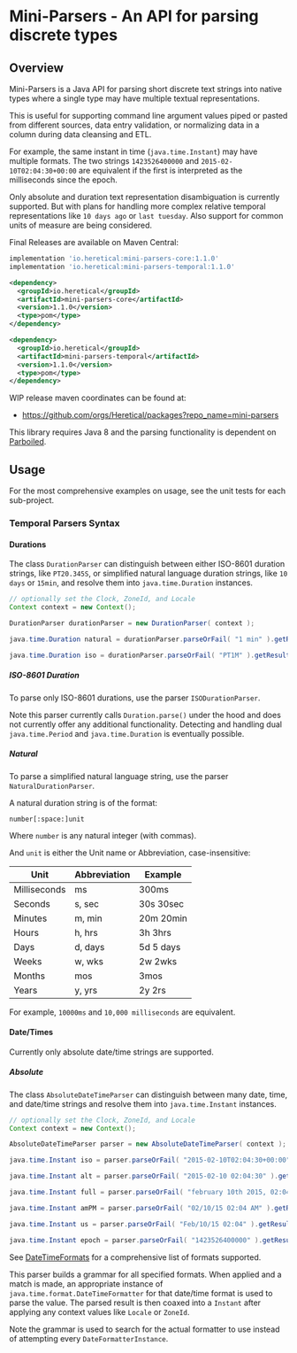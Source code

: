 # Mini-Parsers - An API for parsing discrete types

## Overview

Mini-Parsers is a Java API for parsing short discrete text strings into native types where a single type may have
multiple textual representations.

This is useful for supporting command line argument values piped or pasted from different sources, data entry
validation, or normalizing data in a column during data cleansing and ETL.

For example, the same instant in time (`java.time.Instant`) may have multiple formats. The two strings `1423526400000`
and `2015-02-10T02:04:30+00:00` are equivalent if the first is interpreted as the milliseconds since the epoch.

Only absolute and duration text representation disambiguation is currently supported. But with plans for handling more
complex relative temporal representations like `10 days ago` or `last tuesday`. Also support for common units of measure
are being considered.

Final Releases are available on Maven Central:

```gradle
implementation 'io.heretical:mini-parsers-core:1.1.0'
implementation 'io.heretical:mini-parsers-temporal:1.1.0'
```

```xml
<dependency>
  <groupId>io.heretical</groupId>
  <artifactId>mini-parsers-core</artifactId>
  <version>1.1.0</version>
  <type>pom</type>
</dependency>

<dependency>
  <groupId>io.heretical</groupId>
  <artifactId>mini-parsers-temporal</artifactId>
  <version>1.1.0</version>
  <type>pom</type>
</dependency>
```

WIP release maven coordinates can be found at:

* https://github.com/orgs/Heretical/packages?repo_name=mini-parsers

This library requires Java 8 and the parsing functionality is dependent on [Parboiled](https://github.com/sirthias/parboiled/wiki).

## Usage

For the most comprehensive examples on usage, see the unit tests for each sub-project.

### Temporal Parsers Syntax

#### Durations

The class `DurationParser` can distinguish between either ISO-8601 duration strings, like `PT20.345S`, or simplified
natural language duration strings, like `10 days` or `15min`, and resolve them into `java.time.Duration` instances.

```java
// optionally set the Clock, ZoneId, and Locale
Context context = new Context();

DurationParser durationParser = new DurationParser( context );

java.time.Duration natural = durationParser.parseOrFail( "1 min" ).getResult();

java.time.Duration iso = durationParser.parseOrFail( "PT1M" ).getResult();
```

##### ISO-8601 Duration

To parse only ISO-8601 durations, use the parser `ISODurationParser`.

Note this parser currently calls `Duration.parse()` under the hood and does not currently offer any additional
functionality. Detecting and handling dual `java.time.Period` and `java.time.Duration` is eventually possible.

##### Natural

To parse a simplified natural language string, use the parser `NaturalDurationParser`.

A natural duration string is of the format:

```text
number[:space:]unit
```

Where `number` is any natural integer (with commas).

And `unit` is either the Unit name or Abbreviation, case-insensitive:

| Unit | Abbreviation | Example
| -----| ------------ | -------
| Milliseconds | ms | 300ms
| Seconds | s, sec | 30s 30sec
| Minutes | m, min | 20m 20min
| Hours | h, hrs | 3h 3hrs
| Days | d, days | 5d 5 days
| Weeks | w, wks | 2w 2wks
| Months | mos | 3mos
| Years | y, yrs | 2y 2rs

For example, `10000ms` and `10,000 milliseconds` are equivalent.

#### Date/Times

Currently only absolute date/time strings are supported.

##### Absolute

The class `AbsoluteDateTimeParser` can distinguish between many date, time, and date/time strings and resolve them into
`java.time.Instant` instances.

```java
// optionally set the Clock, ZoneId, and Locale
Context context = new Context();

AbsoluteDateTimeParser parser = new AbsoluteDateTimeParser( context );

java.time.Instant iso = parser.parseOrFail( "2015-02-10T02:04:30+00:00" ).getResult();

java.time.Instant alt = parser.parseOrFail( "2015-02-10 02:04:30" ).getResult();

java.time.Instant full = parser.parseOrFail( "february 10th 2015, 02:04:03" ).getResult();

java.time.Instant amPM = parser.parseOrFail( "02/10/15 02:04 AM" ).getResult();

java.time.Instant us = parser.parseOrFail( "Feb/10/15 02:04" ).getResult();

java.time.Instant epoch = parser.parseOrFail( "1423526400000" ).getResult();
```

See [DateTimeFormats](mini-parsers-temporal/src/main/java/heretical/parser/temporal/format/DateTimeFormats.java) for a
comprehensive list of formats supported.

This parser builds a grammar for all specified formats. When applied and a match is made, an appropriate instance of
`java.time.format.DateTimeFormatter` for that date/time format is used to parse the value. The parsed result is then
coaxed into a `Instant` after applying any context values like `Locale` or `ZoneId`.

Note the grammar is used to search for the actual formatter to use instead of attempting every `DateFormatterInstance`.